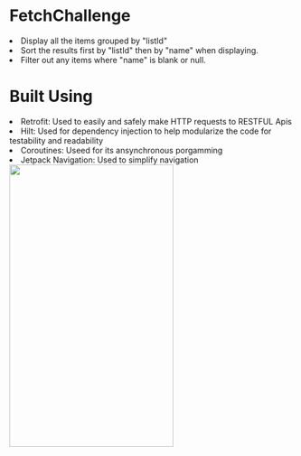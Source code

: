 # FetchChallenge

<li>Display all the items grouped by "listId"</li>
<li>Sort the results first by "listId" then by "name" when displaying.</li>
<li>Filter out any items where "name" is blank or null.</li>


<h1>Built Using</h1>
<li>Retrofit: Used to easily and safely make HTTP requests to RESTFUL Apis </li>
<li>Hilt: Used for dependency injection to help modularize the code for testability and readability</li>
<li>Coroutines: Useed for its ansynchronous porgamming</li>
<li>Jetpack Navigation: Used to simplify navigation</li>


  <img src="https://github.com/user-attachments/assets/7916058e-8e37-492a-beb3-2c82a5ed7c54" width="290" height="500" />


